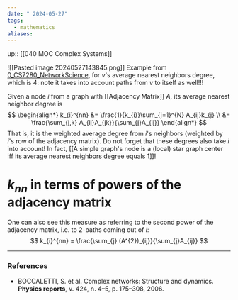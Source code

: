 ```yaml
---
date: " 2024-05-27"
tags:
  - mathematics
aliases:
---
```


up:: [[040 MOC Complex Systems]]

![[Pasted image 20240527143845.png]]
Example from [0\_CS7280\_NetworkScience](https://monzersaleh.github.io/GeorgiaTech/CS7280_NetworkScience.html), for $v$'s average nearest neighbors degree, which is $4$: note it takes into account paths from $v$ to itself as well!!!

Given a node $i$ from a graph with [[Adjacency Matrix]] $A$, its average nearest neighbor degree is 
$$
\begin{align*}
k_{i}^{nn} &= \frac{1}{k_{i}}\sum_{j=1}^{N} A_{ij}k_{j} \\
&= \frac{\sum_{j,k} A_{ij}A_{jk}}{\sum_{j}A_{ij}}
\end{align*}
$$
That is, it is the weighted average degree from $i$'s neighbors (weighted by $i$'s row of the adjacency matrix). Do not forget that these degrees also take $i$ into account! In fact, [[A simple graph's node is a (local) star graph center iff its average nearest neighbors degree equals 1]]!

# $k_{nn}$ in terms of powers of the adjacency matrix
One can also see this measure as referring to the second power of the adjacency matrix, i.e. to $2$-paths coming out of $i$:
$$
k_{i}^{nn} = \frac{\sum_{j} (A^{2})_{ij}}{\sum_{j}A_{ij}}
$$

---
### References
- BOCCALETTI, S. et al. Complex networks: Structure and dynamics. **Physics reports**, v. 424, n. 4–5, p. 175–308, 2006.